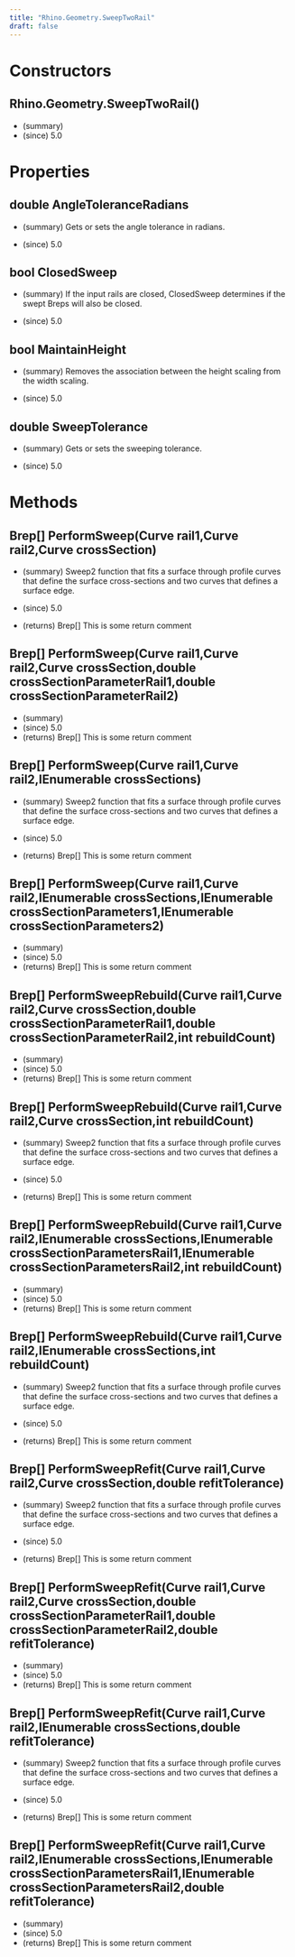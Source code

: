 ```yaml
---
title: "Rhino.Geometry.SweepTwoRail"
draft: false
---
```


# Constructors
## Rhino.Geometry.SweepTwoRail()
- (summary) 
- (since) 5.0
# Properties
## double AngleToleranceRadians
- (summary) 
     Gets or sets the angle tolerance in radians.
     
- (since) 5.0
## bool ClosedSweep
- (summary) 
     If the input rails are closed, ClosedSweep determines if the swept Breps will also be closed.
     
- (since) 5.0
## bool MaintainHeight
- (summary) 
     Removes the association between the height scaling from the width scaling.
     
- (since) 5.0
## double SweepTolerance
- (summary) 
     Gets or sets the sweeping tolerance.
     
- (since) 5.0
# Methods
## Brep[] PerformSweep(Curve rail1,Curve rail2,Curve crossSection)
- (summary) 
     Sweep2 function that fits a surface through profile curves that define the surface cross-sections
     and two curves that defines a surface edge.
     
- (since) 5.0
- (returns) Brep[] This is some return comment
## Brep[] PerformSweep(Curve rail1,Curve rail2,Curve crossSection,double crossSectionParameterRail1,double crossSectionParameterRail2)
- (summary) 
- (since) 5.0
- (returns) Brep[] This is some return comment
## Brep[] PerformSweep(Curve rail1,Curve rail2,IEnumerable<Curve> crossSections)
- (summary) 
     Sweep2 function that fits a surface through profile curves that define the surface cross-sections
     and two curves that defines a surface edge.
     
- (since) 5.0
- (returns) Brep[] This is some return comment
## Brep[] PerformSweep(Curve rail1,Curve rail2,IEnumerable<Curve> crossSections,IEnumerable<double> crossSectionParameters1,IEnumerable<double> crossSectionParameters2)
- (summary) 
- (since) 5.0
- (returns) Brep[] This is some return comment
## Brep[] PerformSweepRebuild(Curve rail1,Curve rail2,Curve crossSection,double crossSectionParameterRail1,double crossSectionParameterRail2,int rebuildCount)
- (summary) 
- (since) 5.0
- (returns) Brep[] This is some return comment
## Brep[] PerformSweepRebuild(Curve rail1,Curve rail2,Curve crossSection,int rebuildCount)
- (summary) 
     Sweep2 function that fits a surface through profile curves that define the surface cross-sections
     and two curves that defines a surface edge.
     
- (since) 5.0
- (returns) Brep[] This is some return comment
## Brep[] PerformSweepRebuild(Curve rail1,Curve rail2,IEnumerable<Curve> crossSections,IEnumerable<double> crossSectionParametersRail1,IEnumerable<double> crossSectionParametersRail2,int rebuildCount)
- (summary) 
- (since) 5.0
- (returns) Brep[] This is some return comment
## Brep[] PerformSweepRebuild(Curve rail1,Curve rail2,IEnumerable<Curve> crossSections,int rebuildCount)
- (summary) 
     Sweep2 function that fits a surface through profile curves that define the surface cross-sections
     and two curves that defines a surface edge.
     
- (since) 5.0
- (returns) Brep[] This is some return comment
## Brep[] PerformSweepRefit(Curve rail1,Curve rail2,Curve crossSection,double refitTolerance)
- (summary) 
     Sweep2 function that fits a surface through profile curves that define the surface cross-sections
     and two curves that defines a surface edge.
     
- (since) 5.0
- (returns) Brep[] This is some return comment
## Brep[] PerformSweepRefit(Curve rail1,Curve rail2,Curve crossSection,double crossSectionParameterRail1,double crossSectionParameterRail2,double refitTolerance)
- (summary) 
- (since) 5.0
- (returns) Brep[] This is some return comment
## Brep[] PerformSweepRefit(Curve rail1,Curve rail2,IEnumerable<Curve> crossSections,double refitTolerance)
- (summary) 
     Sweep2 function that fits a surface through profile curves that define the surface cross-sections
     and two curves that defines a surface edge.
     
- (since) 5.0
- (returns) Brep[] This is some return comment
## Brep[] PerformSweepRefit(Curve rail1,Curve rail2,IEnumerable<Curve> crossSections,IEnumerable<double> crossSectionParametersRail1,IEnumerable<double> crossSectionParametersRail2,double refitTolerance)
- (summary) 
- (since) 5.0
- (returns) Brep[] This is some return comment
